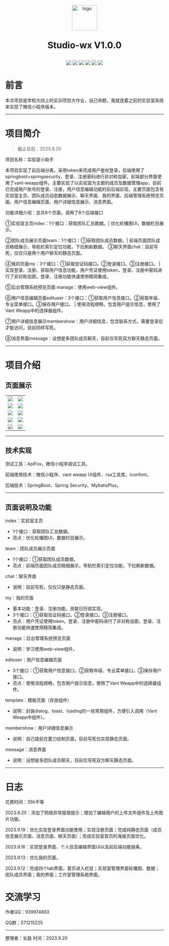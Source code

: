 <p align="center">
	<img alt="logo" style="width:80px;height:80px" src="https://pictured-bed.oss-cn-beijing.aliyuncs.com/img/2022/6/202206151314105.png">
</p>
<h1 align="center" style="margin: 30px 0 30px; font-weight: bold;">Studio-wx V1.0.0</h1>
<p align="center">
<img src="https://img.shields.io/badge/JDK-1.8+-green.svg"/>
<img src="https://img.shields.io/badge/springboot-2.7.0.RELEASE-green"/>
<img src="https://img.shields.io/badge/vue-2.5.2-green"/>
<img src="https://img.shields.io/badge/mysql-8.0.28-green"/>
<img src="https://img.shields.io/badge/mybatis--plus-3.4.3-green"/>
<img src="https://img.shields.io/badge/redis-2.5.0-green"/>
</p>



# 前言

本次项目是学校大四上的实训项目大作业，自己命题，我就连着之前的实验室系统来实现了微信小程序版本。

---

# 项目简介

> 截止目前：2023.9.20

项目名称：实验室小助手

本项目实现了前后端分离，采用token来完成用户鉴权登录，后端使用了springboot+springsecurity，登录、注册密码进行非对称加密，前端部分界面使用了vant-weapp组件。主要实现了以实验室为主题的成员及数据管理app，目前已完成用户账号的登录、注册，用户信息编辑功能的前后端实现，主要页面包含有实验室主页、团队成员动态数据展示、聊天界面、我的界面、后端管理系统预览页面、用户信息编辑页面、用户详细信息展示、消息界面。

功能详细介绍：总共8个页面，调用了8个后端接口

①实验室主页index：1个接口：获取团队汇总数据。| 优化轮播图UI，数据栏目展示。

②团队成员展示页面team：1个接口：①获取团队成员数据。|  前端页面团队成员精细展示，导航栏索引定位功能，下拉刷新数据。
③聊天界面chat：目前写死，仅仅只是两个用户聊天的静态页面。

④我的页面my：3个接口：①获取验证码接口。②登录接口。③注册接口。 | 实现登录、注册、获取用户信息功能，用户凭证使用token，登录、注册中密码进行了非对称加密。登录、注册功能快速使用精简集成。

⑤后台管理系统预览页面 manage：使用web-view组件。

⑥用户信息编辑页面edituser：3个接口：①获取用户信息接口。②获取年级、专业菜单接口。③保存用户接口。 | 使用流程顺畅，包含用户提示信息，使用了Vant Weapp中的选择器组件。

⑦用户详细信息展示membershow：用户详细信息，包含联系方式，需要登录后才能访问，目前同样写死。

⑧消息界面message：设想是多团队成员聊天，目前仅写死双方聊天静态页面。

---

# 项目介绍

## 页面展示

<table>
    <tr>
        <td><img src="https://pictured-bed.oss-cn-beijing.aliyuncs.com/img/2023/7/image-20230920112809004.png"/></td>
        <td><img src="https://pictured-bed.oss-cn-beijing.aliyuncs.com/img/2023/7/image-20230920112900836.png"/></td>
    </tr>
    <tr>
        <td><img src="https://pictured-bed.oss-cn-beijing.aliyuncs.com/img/2023/7/image-20230920113105304.png"/></td>
        <td><img src="https://pictured-bed.oss-cn-beijing.aliyuncs.com/img/2023/7/image-20230920113122945.png"/></td>
    </tr>
    <tr>
        <td><img src="https://pictured-bed.oss-cn-beijing.aliyuncs.com/img/2023/7/image-20230920113145509.png"/></td>
        <td><img src="https://pictured-bed.oss-cn-beijing.aliyuncs.com/img/2023/7/image-20230920113252245.png"/></td>
    </tr>
	<tr>
        <td><img src="https://pictured-bed.oss-cn-beijing.aliyuncs.com/img/2023/7/image-20230920113202103.png"/></td>
        <td><img src="https://pictured-bed.oss-cn-beijing.aliyuncs.com/img/2023/7/image-20230920113216836.png"/></td>
    </tr>	 
    <tr>
        <td><img src="https://pictured-bed.oss-cn-beijing.aliyuncs.com/img/2023/7/%E6%97%A0%E6%A0%87%E9%A2%98.png"/></td>
        <td><img src="https://pictured-bed.oss-cn-beijing.aliyuncs.com/img/2023/7/image-20230920113358715.png"/></td>
    </tr>
</table>

---

## 技术实现

测试工具：ApiFox，微信小程序调试工具。

前端使用技术：微信小程序、vant weapp UI组件、rsa工具库、iconfont。

后端技术：SpringBoot、Spring Security、MybatisPlus。

---

## 页面说明及功能

index：实验室主页

+ 1个接口：获取团队汇总数据。
+ 亮点：优化轮播图UI，数据栏目展示。

team：团队成员展示页面

+ 1个接口：①获取团队成员数据。
+ 亮点：前端页面团队成员精细展示，导航栏索引定位功能，下拉刷新数据。

chat：聊天界面

+ 说明：目前写死，仅仅只是静态页面。

my：我的页面

+ 基本功能：登录、注册功能，贡献日历锁实现。
+ 3个接口：①获取验证码接口。②登录接口。③注册接口。
+ 亮点：用户凭证使用token，登录、注册中密码进行了非对称加密。登录、注册功能快速使用精简集成。

manage：后台管理系统预览页面

+ 说明：学习使用web-view组件。

edituser：用户信息编辑页面

+ 3个接口：①获取用户信息接口。②获取年级、专业菜单接口。③保存用户接口。
+ 亮点：使用流程顺畅，包含用户提示信息，使用了Vant Weapp中的选择器组件。

template：模板页面（存放组件）

+ 说明：封装dialog、toast、loading的一些常用组件，方便引入调用（Vant Weapp中组件）。

membershow：用户详细信息展示

+ 说明：自己提前在墨刀绘制页面，目前写死仅实现静态页面。

message：消息界面

+ 说明：设想是多团队成员聊天，目前仅写死双方聊天静态页面。

---

# 日志

花费时间：35h不等

2023.9.20：添加了网络异常报错提示；增加了编辑用户的上传文件组件及上传图片功能。

2023.9.19：优化实现登录界面功能使用；实现注册页面；完成纯静态页面（成员信息展示页面、消息页面、聊天页面）；完成实验室首页的海报页面优化。

2023.9.16：实现登录界面、个人信息编辑界面UI以及前后端功能链条。

2023.9.13：优化我的页面。

2023.9.12：完成四个tab界面，首页进入栏目；实验室管理界面轮播图、数据；团队成员界面；我的界面；工作室管理系统界面。

# 交流学习

作者QQ：939974883

QQ群：571215225

---

整理者：长路  时间：2023.9.20